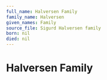 ```yaml
---
full_name: Halversen Family
family_name: Halversen
given_names: Family
source_file: Sigurd Halversen family
born: nil
died: nil
---
```

# Halversen Family

